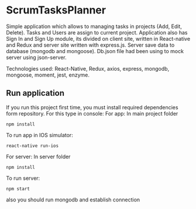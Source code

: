 # ScrumTasksPlanner

Simple application which allows to managing tasks in projects (Add, Edit, Delete). 
Tasks and Users are assign to current project. Application also has Sign In and Sign Up module,
its divided on client site, written in React-native and Redux and server site written with express.js.
Server save data to database (mongodb and mongoose). Db.json file had been using to mock server using json-server.

Technologies used: React-Native, Redux, axios, express, mongodb, mongoose, moment, jest, enzyme.


## Run application

If you run this project first time, you must install required dependencies form repository.
For this type in console:
For app:
In main project folder
```
npm install
```
To run app in IOS simulator:
```
react-native run-ios
```

For server:
In server folder
```
npm install
```
To run server:
```
npm start
```

also you should run mongodb and establish connection

